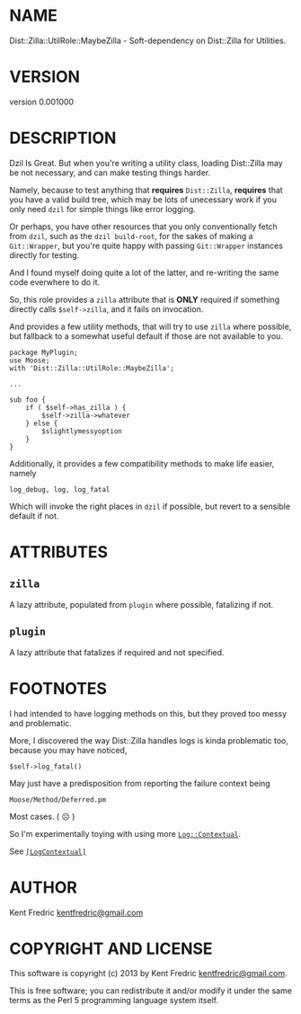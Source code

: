 # NAME

Dist::Zilla::UtilRole::MaybeZilla - Soft-dependency on Dist::Zilla for Utilities.

# VERSION

version 0.001000

# DESCRIPTION

Dzil Is Great. But when you're writing a utility class,
loading Dist::Zilla may be not necessary, and can make testing things harder.

Namely, because to test anything that __requires__ `Dist::Zilla`, __requires__ that you
have a valid build tree, which may be lots of unecessary work if you only need `dzil` for
simple things like error logging.

Or perhaps, you have other resources that you only conventionally fetch from `dzil`,
such as the `dzil build-root`, for the sakes of making a `Git::Wrapper`, but you're quite
happy with passing `Git::Wrapper` instances directly for testing.

And I found myself doing quite a lot of the latter, and re-writing the same code everwhere to do it.

So, this role provides a `zilla` attribute that is __ONLY__ required if something directly calls `$self->zilla`, and it fails on invocation.

And provides a few utility methods, that will try to use `zilla` where possible, but fallback to
a somewhat useful default if those are not available to you.

    package MyPlugin;
    use Moose;
    with 'Dist::Zilla::UtilRole::MaybeZilla';

    ...

    sub foo {
        if ( $self->has_zilla ) {
            $self->zilla->whatever
        } else {
            $slightlymessyoption
        }
    }

Additionally, it provides a few compatibility methods to make life easier, namely

    log_debug, log, log_fatal

Which will invoke the right places in `dzil` if possible, but revert to a sensible
default if not.

# ATTRIBUTES

## `zilla`

A lazy attribute, populated from `plugin` where possible, fatalizing if not.

## `plugin`

A lazy attribute that fatalizes if required and not specified.

# FOOTNOTES

I had intended to have logging methods on this, but they proved too messy and problematic.

More, I discovered the way Dist::Zilla handles logs is kinda problematic too, because you may have noticed,

    $self->log_fatal()

May just have a predisposition from reporting the failure context being

    Moose/Method/Deferred.pm

Most cases. ( ☹ )

So I'm experimentally toying with using more [`Log::Contextual`](https://metacpan.org/pod/Log::Contextual).

See [`[LogContextual]`](https://metacpan.org/pod/Dist::Zilla::Plugin::LogContextual)

# AUTHOR

Kent Fredric <kentfredric@gmail.com>

# COPYRIGHT AND LICENSE

This software is copyright (c) 2013 by Kent Fredric <kentfredric@gmail.com>.

This is free software; you can redistribute it and/or modify it under
the same terms as the Perl 5 programming language system itself.
